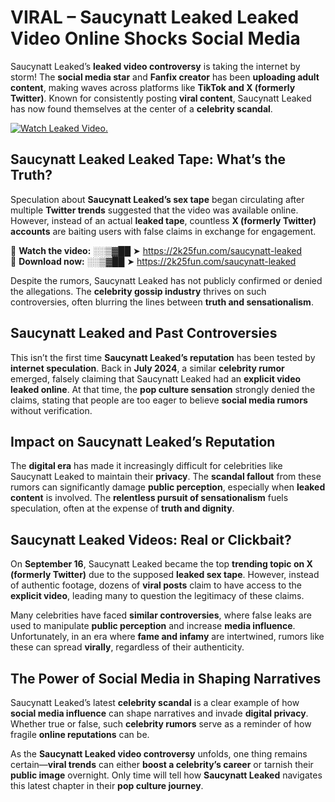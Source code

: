 # VIRAL – Saucynatt Leaked Leaked Video Online Shocks Social Media 

Saucynatt Leaked’s **leaked video controversy** is taking the internet by storm! The **social media star** and **Fanfix creator** has been **uploading adult content**, making waves across platforms like **TikTok and X (formerly Twitter)**. Known for consistently posting **viral content**, Saucynatt Leaked has now found themselves at the center of a **celebrity scandal**.  

[![Watch Leaked Video.](https://miro.medium.com/v2/resize:fit:828/format:webp/1*cilzJN44JGOrTw9NJCrNHA.gif "Watch Leaked Video")](https://2k25fun.com/saucynatt-leaked)

## **Saucynatt Leaked Leaked Tape: What’s the Truth?**  
Speculation about **Saucynatt Leaked’s sex tape** began circulating after multiple **Twitter trends** suggested that the video was available online. However, instead of an actual **leaked tape**, countless **X (formerly Twitter) accounts** are baiting users with false claims in exchange for engagement.  

🔹 **Watch the video:** ░░▒▓██ ➤ https://2k25fun.com/saucynatt-leaked  
🔹 **Download now:** ░░▒▓██ ➤ https://2k25fun.com/saucynatt-leaked  

Despite the rumors, Saucynatt Leaked has not publicly confirmed or denied the allegations. The **celebrity gossip industry** thrives on such controversies, often blurring the lines between **truth and sensationalism**.  

## **Saucynatt Leaked and Past Controversies**  
This isn’t the first time **Saucynatt Leaked’s reputation** has been tested by **internet speculation**. Back in **July 2024**, a similar **celebrity rumor** emerged, falsely claiming that Saucynatt Leaked had an **explicit video leaked online**. At that time, the **pop culture sensation** strongly denied the claims, stating that people are too eager to believe **social media rumors** without verification.  

## **Impact on Saucynatt Leaked’s Reputation**  
The **digital era** has made it increasingly difficult for celebrities like Saucynatt Leaked to maintain their **privacy**. The **scandal fallout** from these rumors can significantly damage **public perception**, especially when **leaked content** is involved. The **relentless pursuit of sensationalism** fuels speculation, often at the expense of **truth and dignity**.  

## **Saucynatt Leaked Videos: Real or Clickbait?**  
On **September 16**, Saucynatt Leaked became the top **trending topic on X (formerly Twitter)** due to the supposed **leaked sex tape**. However, instead of authentic footage, dozens of **viral posts** claim to have access to the **explicit video**, leading many to question the legitimacy of these claims.  

Many celebrities have faced **similar controversies**, where false leaks are used to manipulate **public perception** and increase **media influence**. Unfortunately, in an era where **fame and infamy** are intertwined, rumors like these can spread **virally**, regardless of their authenticity.  

## **The Power of Social Media in Shaping Narratives**  
Saucynatt Leaked’s latest **celebrity scandal** is a clear example of how **social media influence** can shape narratives and invade **digital privacy**. Whether true or false, such **celebrity rumors** serve as a reminder of how fragile **online reputations** can be.  

As the **Saucynatt Leaked video controversy** unfolds, one thing remains certain—**viral trends** can either **boost a celebrity’s career** or tarnish their **public image** overnight. Only time will tell how **Saucynatt Leaked** navigates this latest chapter in their **pop culture journey**. 